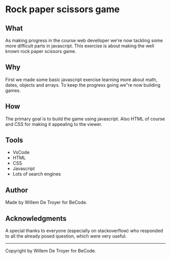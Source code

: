 # Rock paper scissors game
## What
As making progress in the course web develloper we're now tackling some more difficult parts in javascript. This exercise is about making the well known rock paper scissors game.
## Why
First we made some basic javascript exercise learning more about math, dates, objects and arrays. To keep the progress going we"re now building games.
## How
The primary goal is to build the game using javascript. Also HTML of course and CSS for making it appealing to the viewer.
## Tools
- VsCode
- HTML
- CSS
- Javascript
- Lots of search engines
## Author
Made by Willem De Troyer for BeCode.

## Acknowledgments
A special thanks to everyone (especially on stackoverflow) who responded to all the already posed question, which were very useful.

---
Copyright by Willem De Troyer for BeCode.
